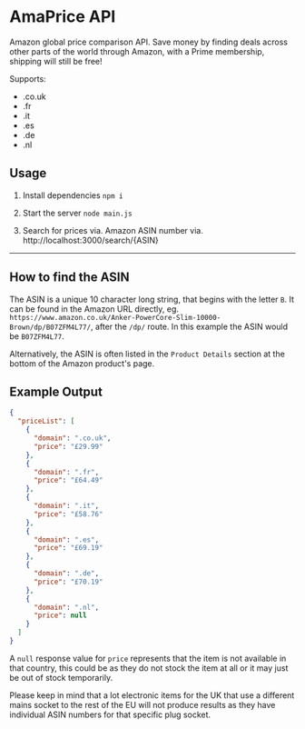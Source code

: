 # AmaPrice API

Amazon global price comparison API. Save money by finding deals across other parts of the world through Amazon, with a Prime membership, shipping will still be free!

Supports:

- .co.uk
- .fr
- .it
- .es
- .de
- .nl

## Usage

1. Install dependencies `npm i`

2. Start the server `node main.js`

3. Search for prices via. Amazon ASIN number via. http://localhost:3000/search/{ASIN}

---

## How to find the ASIN

The ASIN is a unique 10 character long string, that begins with the letter `B`. It can be found in the Amazon URL directly, eg. `https://www.amazon.co.uk/Anker-PowerCore-Slim-10000-Brown/dp/B07ZFM4L77/`, after the `/dp/` route. In this example the ASIN would be `B07ZFM4L77`.

Alternatively, the ASIN is often listed in the `Product Details` section at the bottom of the Amazon product's page.

## Example Output

```json
{
  "priceList": [
    {
      "domain": ".co.uk",
      "price": "£29.99"
    },
    {
      "domain": ".fr",
      "price": "£64.49"
    },
    {
      "domain": ".it",
      "price": "£58.76"
    },
    {
      "domain": ".es",
      "price": "£69.19"
    },
    {
      "domain": ".de",
      "price": "£70.19"
    },
    {
      "domain": ".nl",
      "price": null
    }
  ]
}
```

A `null` response value for `price` represents that the item is not available in that country, this could be as they do not stock the item at all or it may just be out of stock temporarily.

Please keep in mind that a lot electronic items for the UK that use a different mains socket to the rest of the EU will not produce results as they have individual ASIN numbers for that specific plug socket.
